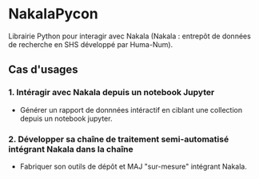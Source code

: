 # NakalaPycon

Librairie Python pour interagir avec Nakala (Nakala : entrepôt de données de recherche en SHS développé par Huma-Num).

## Cas d'usages

### 1. Intéragir avec Nakala depuis un notebook Jupyter

- Générer un rapport de donnnées intéractif en ciblant une collection depuis un notebook jupyter.


### 2. Développer sa chaîne de traitement semi-automatisé intégrant Nakala dans la chaîne

- Fabriquer son outils de dépôt et MAJ "sur-mesure" intégrant Nakala.

